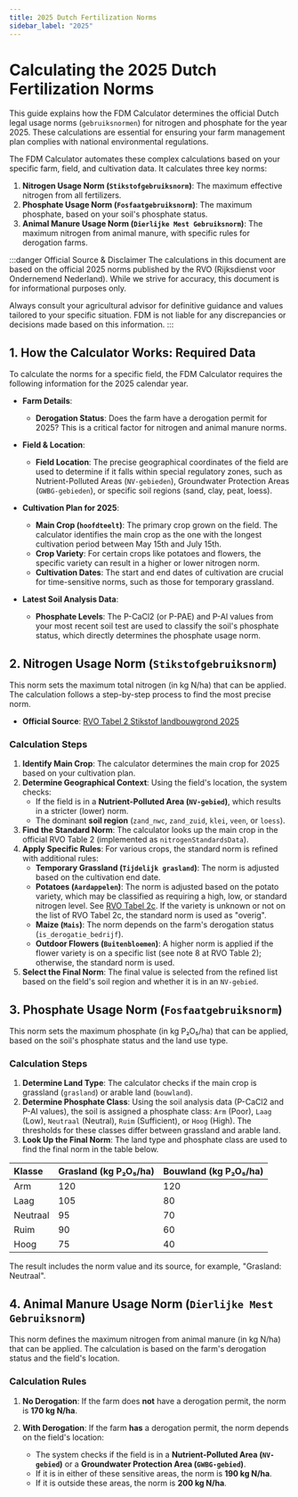 ```yaml
---
title: 2025 Dutch Fertilization Norms
sidebar_label: "2025"
---
```


# Calculating the 2025 Dutch Fertilization Norms

This guide explains how the FDM Calculator determines the official Dutch legal usage norms (`gebruiksnormen`) for nitrogen and phosphate for the year 2025. These calculations are essential for ensuring your farm management plan complies with national environmental regulations.

The FDM Calculator automates these complex calculations based on your specific farm, field, and cultivation data. It calculates three key norms:

1.  **Nitrogen Usage Norm (`Stikstofgebruiksnorm`)**: The maximum effective nitrogen from all fertilizers.
2.  **Phosphate Usage Norm (`Fosfaatgebruiksnorm`)**: The maximum phosphate, based on your soil's phosphate status.
3.  **Animal Manure Usage Norm (`Dierlijke Mest Gebruiksnorm`)**: The maximum nitrogen from animal manure, with specific rules for derogation farms.

:::danger Official Source & Disclaimer
The calculations in this document are based on the official 2025 norms published by the RVO (Rijksdienst voor Ondernemend Nederland). While we strive for accuracy, this document is for informational purposes only.

Always consult your agricultural advisor for definitive guidance and values tailored to your specific situation. FDM is not liable for any discrepancies or decisions made based on this information.
:::

## 1. How the Calculator Works: Required Data

To calculate the norms for a specific field, the FDM Calculator requires the following information for the 2025 calendar year.

*   **Farm Details**:
    *   **Derogation Status**: Does the farm have a derogation permit for 2025? This is a critical factor for nitrogen and animal manure norms.

*   **Field & Location**:
    *   **Field Location**: The precise geographical coordinates of the field are used to determine if it falls within special regulatory zones, such as Nutrient-Polluted Areas (`NV-gebieden`), Groundwater Protection Areas (`GWBG-gebieden`), or specific soil regions (sand, clay, peat, loess).

*   **Cultivation Plan for 2025**:
    *   **Main Crop (`hoofdteelt`)**: The primary crop grown on the field. The calculator identifies the main crop as the one with the longest cultivation period between May 15th and July 15th.
    *   **Crop Variety**: For certain crops like potatoes and flowers, the specific variety can result in a higher or lower nitrogen norm.
    *   **Cultivation Dates**: The start and end dates of cultivation are crucial for time-sensitive norms, such as those for temporary grassland.

*   **Latest Soil Analysis Data**:
    *   **Phosphate Levels**: The P-CaCl2 (or P-PAE) and P-Al values from your most recent soil test are used to classify the soil's phosphate status, which directly determines the phosphate usage norm.

## 2. Nitrogen Usage Norm (`Stikstofgebruiksnorm`)

This norm sets the maximum total nitrogen (in kg N/ha) that can be applied. The calculation follows a step-by-step process to find the most precise norm.

*   **Official Source**: [RVO Tabel 2 Stikstof landbouwgrond 2025](https://www.rvo.nl/sites/default/files/2024-12/Tabel-2-Stikstof-landbouwgrond-2025_0.pdf)

### Calculation Steps

1.  **Identify Main Crop**: The calculator determines the main crop for 2025 based on your cultivation plan.
2.  **Determine Geographical Context**: Using the field's location, the system checks:
    *   If the field is in a **Nutrient-Polluted Area (`NV-gebied`)**, which results in a stricter (lower) norm.
    *   The dominant **soil region** (`zand_nwc`, `zand_zuid`, `klei`, `veen`, or `loess`).
3.  **Find the Standard Norm**: The calculator looks up the main crop in the official RVO Table 2 (implemented as `nitrogenStandardsData`).
4.  **Apply Specific Rules**: For various crops, the standard norm is refined with additional rules:
    *   **Temporary Grassland (`Tijdelijk grasland`)**: The norm is adjusted based on the cultivation end date.
    *   **Potatoes (`Aardappelen`)**: The norm is adjusted based on the potato variety, which may be classified as requiring a high, low, or standard nitrogen level. See [RVO Tabel 2c](https://www.rvo.nl/sites/default/files/2024-12/Tabel-2c-Consumptieaardappelen%20hoge%20of%20lage%20norm-2025.pdf). If the variety is unknown or not on the list of RVO Tabel 2c, the standard norm is used as "overig".
    *   **Maize (`Mais`)**: The norm depends on the farm's derogation status (`is_derogatie_bedrijf`).
    *   **Outdoor Flowers (`Buitenbloemen`)**: A higher norm is applied if the flower variety is on a specific list (see note 8 at RVO Table 2); otherwise, the standard norm is used.
5.  **Select the Final Norm**: The final value is selected from the refined list based on the field's soil region and whether it is in an `NV-gebied`.

## 3. Phosphate Usage Norm (`Fosfaatgebruiksnorm`)

This norm sets the maximum phosphate (in kg P₂O₅/ha) that can be applied, based on the soil's phosphate status and the land use type.

### Calculation Steps

1.  **Determine Land Type**: The calculator checks if the main crop is grassland (`grasland`) or arable land (`bouwland`).
2.  **Determine Phosphate Class**: Using the soil analysis data (P-CaCl2 and P-Al values), the soil is assigned a phosphate class: `Arm` (Poor), `Laag` (Low), `Neutraal` (Neutral), `Ruim` (Sufficient), or `Hoog` (High). The thresholds for these classes differ between grassland and arable land.
3.  **Look Up the Final Norm**: The land type and phosphate class are used to find the final norm in the table below.

| Klasse   | Grasland (kg P₂O₅/ha) | Bouwland (kg P₂O₅/ha) |
| :------- | :-------------------- | :-------------------- |
| Arm      | 120                   | 120                   |
| Laag     | 105                   | 80                    |
| Neutraal | 95                    | 70                    |
| Ruim     | 90                    | 60                    |
| Hoog     | 75                    | 40                    |

The result includes the norm value and its source, for example, "Grasland: Neutraal".

## 4. Animal Manure Usage Norm (`Dierlijke Mest Gebruiksnorm`)

This norm defines the maximum nitrogen from animal manure (in kg N/ha) that can be applied. The calculation is based on the farm's derogation status and the field's location.

### Calculation Rules

1.  **No Derogation**: If the farm does **not** have a derogation permit, the norm is **170 kg N/ha**.

2.  **With Derogation**: If the farm **has** a derogation permit, the norm depends on the field's location:
    *   The system checks if the field is in a **Nutrient-Polluted Area (`NV-gebied`)** or a **Groundwater Protection Area (`GWBG-gebied`)**.
    *   If it is in either of these sensitive areas, the norm is **190 kg N/ha**.
    *   If it is outside these areas, the norm is **200 kg N/ha**.